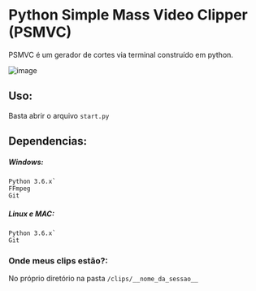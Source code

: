 # Python Simple Mass Video Clipper (PSMVC)
PSMVC é um gerador de cortes via terminal construído em python.

![image](https://i.imgur.com/5ffhE9r.png)

## Uso:
Basta abrir o arquivo `start.py`

## Dependencias:
##### Windows:
```
Python 3.6.x`
FFmpeg
Git
```
##### Linux e MAC:
```
Python 3.6.x`
Git
```

### Onde meus clips estão?:
No próprio diretório na pasta `/clips/__nome_da_sessao__`
